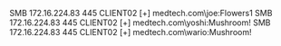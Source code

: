 SMB                      172.16.224.83   445    CLIENT02         [+] medtech.com\joe:Flowers1 
SMB                      172.16.224.83   445    CLIENT02         [+] medtech.com\yoshi:Mushroom! 
SMB                      172.16.224.83   445    CLIENT02         [+] medtech.com\wario:Mushroom! 
